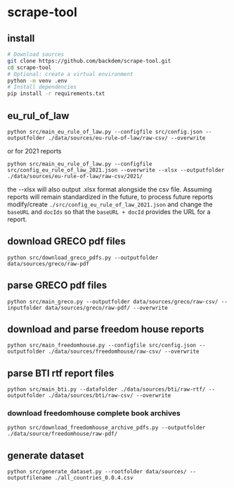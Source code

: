 # scrape-tool

## install

```bash
# Download sources
git clone https://github.com/backdem/scrape-tool.git
cd scrape-tool
# Optional: create a virtual environment
python -m venv .env
# Install dependencies
pip install -r requirements.txt

```

## eu_rul_of_law

```
python src/main_eu_rule_of_law.py --configfile src/config.json --outputfolder ./data/sources/eu-rule-of-law/raw-csv/ --overwrite
```

or for 2021 reports

```
python src/main_eu_rule_of_law.py --configfile src/config_eu_rule_of_law_2021.json --overwrite --xlsx --outputfolder ./data/sources/eu-rule-of-law/raw-csv/2021/
```

the --xlsx will also output .xlsx format alongside the csv file.
Assuming reports will remain standardized in the future, to process future reports modify/create `./src/config_eu_rule_of_law_2021.json` and change the `baseURL` and `docIds` so that the `baseURL + docId`
provides the URL for a report.

## download GRECO pdf files

```
python src/download_greco_pdfs.py --outputfolder data/sources/greco/raw-pdf
```

## parse GRECO pdf files

```
python src/main_greco.py --outputfolder data/sources/greco/raw-csv/ --inputfolder data/sources/greco/raw-pdf/ --overwrite
```

## download and parse freedom house reports

```
python src/main_freedomhouse.py --configfile src/config.json --outputfolder ./data/sources/freedomhouse/raw-csv/ --overwrite
```

## parse BTI rtf report files

```
python src/main_bti.py --datafolder ./data/sources/bti/raw-rtf/ --outputfolder ./data/sources/bti/raw-csv/ --overwrite
```

### download freedomhouse complete book archives

```
python src/download_freedomhouse_archive_pdfs.py --outputfolder ./data/source/freedomhouse/raw-pdf/
```

## generate dataset

```
python src/generate_dataset.py --rootfolder data/sources/ --outputfilename ./all_countries_0.0.4.csv
```
